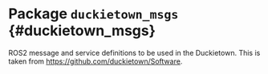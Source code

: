 # Package `duckietown_msgs` {#duckietown_msgs}

ROS2 message and service definitions to be used in the Duckietown.
This is taken from https://github.com/duckietown/Software.
